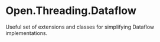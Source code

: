 # Open.Threading.Dataflow
Useful set of extensions and classes for simplifying Dataflow implementations.
